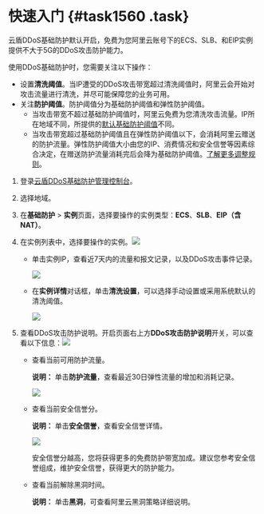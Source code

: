 # 快速入门 {#task1560 .task}

云盾DDoS基础防护默认开启，免费为您阿里云账号下的ECS、SLB、和EIP实例提供不大于5G的DDoS攻击防护能力。

使用DDoS基础防护时，您需要关注以下操作：

-   设置**清洗阈值**。当IP遭受的DDoS攻击带宽超过清洗阈值时，阿里云会开始对攻击流量进行清洗，并尽可能保障您的业务可用。
-   关注**防护阈值**。防护阈值分为基础防护阈值和弹性防护阈值。
    -   当攻击带宽不超过基础防护阈值时，阿里云免费为您清洗攻击流量。IP所在地域不同，所提供的[默认基础防护阈值](intl.zh-CN/DDoS基础防护服务/用户指南/DDoS基础防护黑洞阈值.md#)不同。
    -   当攻击带宽超过基础防护阈值且在弹性防护阈值以下，会消耗阿里云赠送的防护流量。弹性防护阈值大小由您的IP、消费情况和安全信誉等因素综合决定，在赠送防护流量消耗完后会降为基础防护阈值。[了解更多调整规则](intl.zh-CN/DDoS基础防护服务/常见问题/DDoS防护常见问题.md#)。

1.  登录[云盾DDoS基础防护管理控制台](https://yundun.console.aliyun.com/?p=ddosnext)。 
2.  选择地域。 
3.  在**基础防护** \> **实例**页面，选择要操作的实例类型：**ECS**、**SLB**、**EIP（含NAT）**。 
4.  在实例列表中，选择要操作的实例。![](http://static-aliyun-doc.oss-cn-hangzhou.aliyuncs.com/assets/img/79450/154806277834162_zh-CN.png)

 
    -   单击实例IP，查看近7天内的流量和报文记录，以及DDoS攻击事件记录。

        ![](http://static-aliyun-doc.oss-cn-hangzhou.aliyuncs.com/assets/img/79450/154806277834075_zh-CN.png)

    -   在**实例详情**对话框，单击**清洗设置**，可以选择手动设置或采用系统默认的清洗阈值。

        ![](http://static-aliyun-doc.oss-cn-hangzhou.aliyuncs.com/assets/img/79450/154806277834074_zh-CN.png)

5.  查看DDoS攻击防护说明。开启页面右上方**DDoS攻击防护说明**开关，可以查看以下信息：![](http://static-aliyun-doc.oss-cn-hangzhou.aliyuncs.com/assets/img/79450/154806277834160_zh-CN.png)

 
    -   查看当前可用防护流量。

        **说明：** 单击**防护流量**，查看最近30日弹性流量的增加和消耗记录。

        ![](http://static-aliyun-doc.oss-cn-hangzhou.aliyuncs.com/assets/img/79450/154806277834077_zh-CN.png)

    -   查看当前安全信誉分。

        **说明：** 单击**安全信誉**，查看安全信誉详情。

        ![](http://static-aliyun-doc.oss-cn-hangzhou.aliyuncs.com/assets/img/79450/154806277834078_zh-CN.png)

        安全信誉分越高，您将获得更多的免费防护带宽加成。建议您参考安全信誉组成，维护安全信誉，获得更大的防护能力。

    -   查看当前解除黑洞时间。

        **说明：** 单击**黑洞**，可查看阿里云黑洞策略详细说明。


